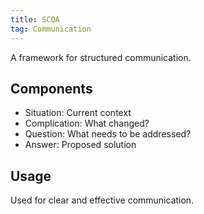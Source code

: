 ```yaml
---
title: SCQA
tag: Communication
---
```


A framework for structured communication.

## Components
- Situation: Current context
- Complication: What changed?
- Question: What needs to be addressed?
- Answer: Proposed solution

## Usage
Used for clear and effective communication.


